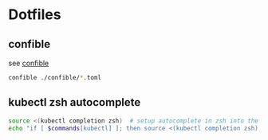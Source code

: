 # Dotfiles

## confible

see [confible](https://github.com/sj14/confible)

```bash
confible ./confible/*.toml
```

## kubectl zsh autocomplete

```bash
source <(kubectl completion zsh)  # setup autocomplete in zsh into the current shell
echo "if [ $commands[kubectl] ]; then source <(kubectl completion zsh); fi" >> ~/.zshrc # add autocomplete permanently to your zsh shell
```
